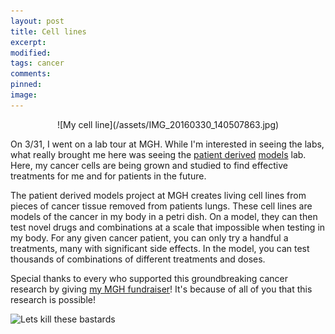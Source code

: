 ```yaml
---
layout: post
title: Cell lines
excerpt:
modified:
tags: cancer
comments:
pinned: 
image:
---
```

<div style="text-align:center" markdown="1">
![My cell line](/assets/IMG_20160330_140507863.jpg)
</div>

On 3/31, I went on a lab tour at MGH. While I'm interested in seeing the labs, what really brought me here was seeing the [patient derived](https://www.ncbi.nlm.nih.gov/pmc/articles/PMC4388482/) [models](https://www.youtube.com/watch?v=iYGssyvXwl4) lab. Here, my cancer cells are being grown and studied to find effective treatments for me and for patients in the future.

The patient derived models project at MGH creates living cell lines from pieces of cancer tissue removed from patients lungs. These cell lines are models of the cancer in my body in a petri dish. On a model, they can then test novel drugs and combinations at a scale that impossible when testing in my body. For any given cancer patient, you can only try a handful a treatments, many with significant side effects. In the model, you can test thousands of combinations of different treatments and doses.

Special thanks to every who supported this groundbreaking cancer research by giving [my MGH fundraiser](https://fundraise.massgeneral.org/allen-lee)! It's because of all of you that this research is possible!

![Lets kill these bastards](https://googledrive.com/host/0BzbmRoQQ-AswZi1MM1djQm03VHM)


